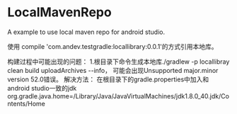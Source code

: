# LocalMavenRepo
A example to use local maven repo for android studio.

使用 compile 'com.andev.testgradle:locallibrary:0.0.1'的方式引用本地库。

构建过程中可能出现的问题：
1.根目录下命令生成本地库./gradlew -p locallibray clean build uploadArchives --info，
可能会出现Unsupported major.minor version 52.0错误。
解决方法：
在根目录下的gradle.properties中加入和android studio一致的jdk
org.gradle.java.home=/Library/Java/JavaVirtualMachines/jdk1.8.0_40.jdk/Contents/Home
